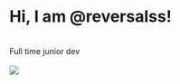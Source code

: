 <h1>Hi, I am @reversalss!</h1>
<br>Full time junior dev
<br>
<br>
<img src="https://github-readme-stats-git-masterrstaa-rickstaa.vercel.app/api?username=reversalss&theme=gruvbox">
